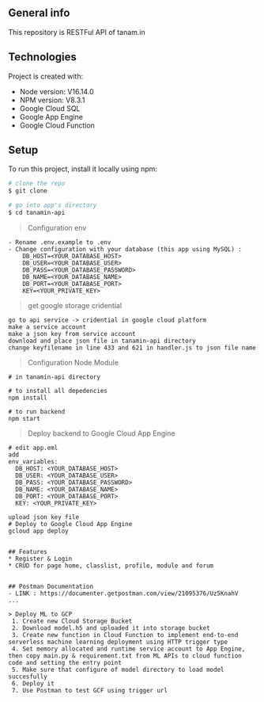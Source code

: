 ﻿## General info
This repository is RESTFul API of tanam.in   

## Technologies
Project is created with:
* Node version: V16.14.0
* NPM version: V8.3.1
* Google Cloud SQL
* Google App Engine
* Google Cloud Function

## Setup
To run this project, install it locally using npm:

``` bash
# clone the repo
$ git clone 

# go into app's directory
$ cd tanamin-api

```

> Configuration env
```
- Rename .env.example to .env
- Change configuration with your database (this app using MySQL) : 
    DB_HOST=<YOUR_DATABASE_HOST>
    DB_USER=<YOUR_DATABASE_USER>
    DB_PASS=<YOUR_DATABASE_PASSWORD>
    DB_NAME=<YOUR_DATABASE_NAME>
    DB_PORT=<YOUR_DATABASE_PORT>
    KEY=<YOUR_PRIVATE_KEY>
```

> get google storage cridential
```
go to api service -> cridential in google cloud platform
make a service account
make a json key from service account
download and place json file in tanamin-api directory
change keyfilename in line 433 and 621 in handler.js to json file name
```


> Configuration Node Module

```
# in tanamin-api directory

# to install all depedencies
npm install

# to run backend
npm start
```

> Deploy backend to Google Cloud App Engine
```
# edit app.eml
add 
env_variables:
  DB_HOST: <YOUR_DATABASE_HOST>
  DB_USER: <YOUR_DATABASE_USER>
  DB_PASS: <YOUR_DATABASE_PASSWORD>
  DB_NAME: <YOUR_DATABASE_NAME>
  DB_PORT: <YOUR_DATABASE_PORT>
  KEY: <YOUR_PRIVATE_KEY>
 
upload json key file
# Deploy to Google Cloud App Engine
gcloud app deploy


## Features
* Register & Login
* CRUD for page home, classlist, profile, module and forum


## Postman Documentation
- LINK : https://documenter.getpostman.com/view/21095376/Uz5KnahV
...

> Deploy ML to GCP
 1. Create new Cloud Storage Bucket
 2. Download model.h5 and uploaded it into storage bucket
 3. Create new function in Cloud Function to implement end-to-end serverless machine learning deployment using HTTP trigger type 
 4. Set memory allocated and runtime service account to App Engine, then copy main.py & requirement.txt from ML APIs to cloud function code and setting the entry point
 5. Make sure that configure of model directory to load model succesfully
 6. Deploy it 
 7. Use Postman to test GCF using trigger url

